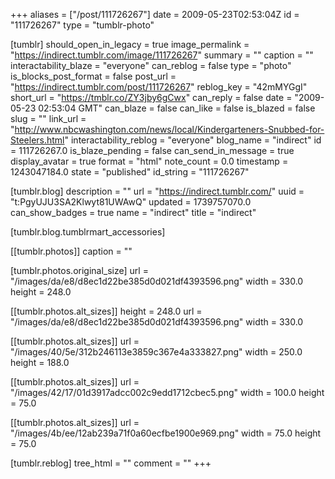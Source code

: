 +++
aliases = ["/post/111726267"]
date = 2009-05-23T02:53:04Z
id = "111726267"
type = "tumblr-photo"

[tumblr]
should_open_in_legacy = true
image_permalink = "https://indirect.tumblr.com/image/111726267"
summary = ""
caption = ""
interactability_blaze = "everyone"
can_reblog = false
type = "photo"
is_blocks_post_format = false
post_url = "https://indirect.tumblr.com/post/111726267"
reblog_key = "42mMYGgI"
short_url = "https://tmblr.co/ZY3jby6gCwx"
can_reply = false
date = "2009-05-23 02:53:04 GMT"
can_blaze = false
can_like = false
is_blazed = false
slug = ""
link_url = "http://www.nbcwashington.com/news/local/Kindergarteners-Snubbed-for-Steelers.html"
interactability_reblog = "everyone"
blog_name = "indirect"
id = 111726267.0
is_blaze_pending = false
can_send_in_message = true
display_avatar = true
format = "html"
note_count = 0.0
timestamp = 1243047184.0
state = "published"
id_string = "111726267"

[tumblr.blog]
description = ""
url = "https://indirect.tumblr.com/"
uuid = "t:PgyUJU3SA2Klwyt81UWAwQ"
updated = 1739757070.0
can_show_badges = true
name = "indirect"
title = "indirect"

[tumblr.blog.tumblrmart_accessories]

[[tumblr.photos]]
caption = ""

[tumblr.photos.original_size]
url = "/images/da/e8/d8ec1d22be385d0d021df4393596.png"
width = 330.0
height = 248.0

[[tumblr.photos.alt_sizes]]
height = 248.0
url = "/images/da/e8/d8ec1d22be385d0d021df4393596.png"
width = 330.0

[[tumblr.photos.alt_sizes]]
url = "/images/40/5e/312b246113e3859c367e4a333827.png"
width = 250.0
height = 188.0

[[tumblr.photos.alt_sizes]]
url = "/images/42/17/01d3917adcc002c9edd1712cbec5.png"
width = 100.0
height = 75.0

[[tumblr.photos.alt_sizes]]
url = "/images/4b/ee/12ab239a71f0a60ecfbe1900e969.png"
width = 75.0
height = 75.0

[tumblr.reblog]
tree_html = ""
comment = ""
+++
